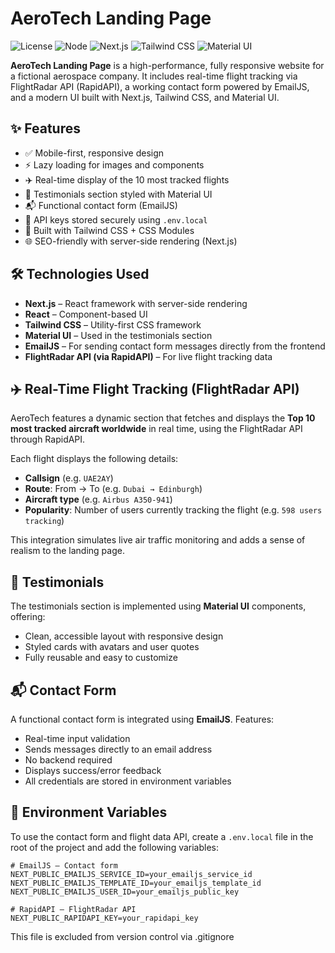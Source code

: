 # AeroTech Landing Page

![License](https://img.shields.io/github/license/JanJus7/AeroTech-LandingPage)
![Node](https://img.shields.io/badge/node-%3E%3D16.0.0-brightgreen)
![Next.js](https://img.shields.io/badge/Next.js-%5E13.0-blue)
![Tailwind CSS](https://img.shields.io/badge/TailwindCSS-%5E3.0-blueviolet)
![Material UI](https://img.shields.io/badge/MUI-%5E5.0-ff69b4)

**AeroTech Landing Page** is a high-performance, fully responsive website for a fictional aerospace company. It includes real-time flight tracking via FlightRadar API (RapidAPI), a working contact form powered by EmailJS, and a modern UI built with Next.js, Tailwind CSS, and Material UI.

## ✨ Features

- ✅ Mobile-first, responsive design
- ⚡ Lazy loading for images and components
- ✈️ Real-time display of the 10 most tracked flights
- 💬 Testimonials section styled with Material UI
- 📬 Functional contact form (EmailJS)
- 🔐 API keys stored securely using `.env.local`
- 🎨 Built with Tailwind CSS + CSS Modules
- 🌐 SEO-friendly with server-side rendering (Next.js)

## 🛠 Technologies Used

- **Next.js** – React framework with server-side rendering
- **React** – Component-based UI
- **Tailwind CSS** – Utility-first CSS framework
- **Material UI** – Used in the testimonials section
- **EmailJS** – For sending contact form messages directly from the frontend
- **FlightRadar API (via RapidAPI)** – For live flight tracking data

## ✈️ Real-Time Flight Tracking (FlightRadar API)

AeroTech features a dynamic section that fetches and displays the **Top 10 most tracked aircraft worldwide** in real time, using the FlightRadar API through RapidAPI.

Each flight displays the following details:

- **Callsign** (e.g. `UAE2AY`)
- **Route**: From → To (e.g. `Dubai → Edinburgh`)
- **Aircraft type** (e.g. `Airbus A350-941`)
- **Popularity**: Number of users currently tracking the flight (e.g. `598 users tracking`)

This integration simulates live air traffic monitoring and adds a sense of realism to the landing page.

## 💬 Testimonials

The testimonials section is implemented using **Material UI** components, offering:

- Clean, accessible layout with responsive design
- Styled cards with avatars and user quotes
- Fully reusable and easy to customize

## 📬 Contact Form

A functional contact form is integrated using **EmailJS**. Features:

- Real-time input validation
- Sends messages directly to an email address
- No backend required
- Displays success/error feedback
- All credentials are stored in environment variables

## 🔐 Environment Variables

To use the contact form and flight data API, create a `.env.local` file in the root of the project and add the following variables:

```env
# EmailJS – Contact form
NEXT_PUBLIC_EMAILJS_SERVICE_ID=your_emailjs_service_id
NEXT_PUBLIC_EMAILJS_TEMPLATE_ID=your_emailjs_template_id
NEXT_PUBLIC_EMAILJS_USER_ID=your_emailjs_public_key

# RapidAPI – FlightRadar API
NEXT_PUBLIC_RAPIDAPI_KEY=your_rapidapi_key
```

This file is excluded from version control via .gitignore
